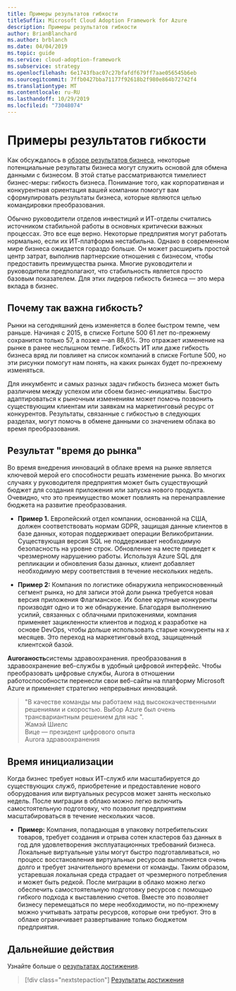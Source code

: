 ```yaml
---
title: Примеры результатов гибкости
titleSuffix: Microsoft Cloud Adoption Framework for Azure
description: Примеры результатов гибкости
author: BrianBlanchard
ms.author: brblanch
ms.date: 04/04/2019
ms.topic: guide
ms.service: cloud-adoption-framework
ms.subservice: strategy
ms.openlocfilehash: 6e1743fbac07c27bfafdf679ff7aae056545b6eb
ms.sourcegitcommit: 7ffb0427bba71177f92618b2f980e864b72742f4
ms.translationtype: MT
ms.contentlocale: ru-RU
ms.lasthandoff: 10/29/2019
ms.locfileid: "73048074"
---
```

# <a name="examples-of-agility-outcomes"></a>Примеры результатов гибкости 

Как обсуждалось в [обзоре результатов бизнеса](./index.md), некоторые потенциальные результаты бизнеса могут служить основой для обмена данными с бизнесом. В этой статье рассматриваются тимелиест бизнес-меры: гибкость бизнеса. Понимание того, как корпоративная и конкурентная ориентация вашей компании помогут вам сформулировать результаты бизнеса, которые являются целью командировки преобразования.

Обычно руководители отделов инвестиций и ИТ-отделы считались источником стабильной работы в основных критически важных процессах. Это все еще верно. Некоторые предприятия могут работать нормально, если их ИТ-платформа нестабильна. Однако в современном мире бизнеса ожидается гораздо больше. Он может расширить простой центр затрат, выполнив партнерские отношения с бизнесом, чтобы предоставить преимущества рынка. Многие руководители и руководители предполагают, что стабильность является просто базовым показателем. Для этих лидеров гибкость бизнеса — это мера вклада в бизнес.

<!-- markdownlint-disable MD026 -->

## <a name="why-is-agility-so-important"></a>Почему так важна гибкость?

Рынки на сегодняшний день изменяется в более быстром темпе, чем раньше. Начиная с 2015, в списке Fortune 500 61 лет по-прежнему сохранится только 57, а позже &mdash;an 88,6%. Это отражает изменение на рынке в ранее неслышном темпе. Гибкость ИТ или даже гибкость бизнеса вряд ли повлияет на список компаний в списке Fortune 500, но эти рисунки помогут нам понять, на каких рынках будет по-прежнему изменяться.

Для инкумбентс и самых разных задач гибкость бизнеса может быть различием между успехом или сбоем бизнес-инициативы. Быстро адаптироваться к рыночным изменениям может помочь позвонить существующим клиентам или заявкам на маркетинговый ресурс от конкурентов. Результаты, связанные с гибкостью в следующих разделах, могут помочь в обмене данными со значением облака во время преобразования.

## <a name="time-to-market-outcome"></a>Результат "время до рынка"

Во время внедрения инноваций в облаке время на рынке является ключевой мерой его способности решать изменение рынка. Во многих случаях у руководителя предприятия может быть существующий бюджет для создания приложения или запуска нового продукта. Очевидно, что это преимущество может повлиять на перенаправление бюджета на развитие преобразования.

- **Пример 1.** Европейский отдел компании, основанной на США, должен соответствовать нормам GDPR, защищая данные клиентов в базе данных, которая поддерживает операции Великобритании. Существующая версия SQL не поддерживает необходимую безопасность на уровне строк. Обновление на месте приведет к чрезмерному нарушению работы. Используя Azure SQL для репликации и обновления базы данных, клиент добавляет необходимую меру соответствия в течение нескольких недель.

- **Пример 2:** Компания по логистике обнаружила неприкосновенный сегмент рынка, но для записи этой доли рынка требуется новая версия приложения Флагманское. Их более крупные конкуренты производят одно и то же обнаружение. Благодаря выполнению усилий, связанных с облачными приложениями, компания применяет зацикленности клиентов и подход к разработке на основе DevOps, чтобы дольше использовать старые конкуренты на _x_ месяцев. Это переход на маркетинговый вход, защищенный клиентской базой.

**Auroraность**системы здравоохранения. преобразования в здравоохранение веб-службы в удобный цифровой интерфейс. Чтобы преобразовать цифровые службы, Aurora в отношении работоспособности перенесли свои веб-сайты на платформу Microsoft Azure и применяет стратегию непрерывных инноваций.

> "В качестве команды мы работаем над высококачественными решениями и скоростью. Выбор Azure был очень трансвариантным решением для нас ".  
> Жамэй Шиелс  
> Вице — президент цифрового опыта  
> Aurora здравоохранения

## <a name="provision-time"></a>Время инициализации

Когда бизнес требует новых ИТ-служб или масштабируется до существующих служб, приобретение и предоставление нового оборудования или виртуальных ресурсов может занять несколько недель. После миграции в облако можно легко включить самостоятельную подготовку, что позволит предприятиям масштабироваться в течение нескольких часов.

- **Пример:** Компания, попадающая в упаковку потребительских товаров, требует создания и отрыва сотен кластеров баз данных в год для удовлетворения эксплуатационных требований бизнеса. Локальные виртуальные узлы могут быстро подготавливаться, но процесс восстановления виртуальных ресурсов выполняется очень долго и требует значительного времени от команды. Таким образом, устаревшая локальная среда страдает от чрезмерного потребления и может быть редкой. После миграции в облако можно легко обеспечить самостоятельную подготовку ресурсов с помощью гибкого подхода к выставлению счетов. Вместе это позволяет бизнесу перемещаться по мере необходимости, но по-прежнему можно учитывать затраты ресурсов, которые они требуют. Это в облаке ограничивает развертывание только бюджетом предприятия.

## <a name="next-steps"></a>Дальнейшие действия

Узнайте больше о [результатах достижения](./reach-outcomes.md).

> [!div class="nextstepaction"]
> [Результаты достижения](./reach-outcomes.md)
